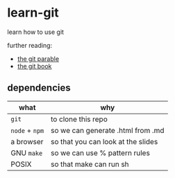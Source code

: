 # learn-git

learn how to use git

further reading:

- [the git parable][parable]
- [the git book][book]

[parable]: http://tom.preston-werner.com/2009/05/19/the-git-parable.html
[book]: https://git-scm.com/book/en/v2

## dependencies

| what           | why                                |
|----------------|------------------------------------|
| `git`          | to clone this repo                 |
| `node` + `npm` | so we can generate .html from .md  |
| a browser      | so that you can look at the slides |
| GNU `make`     | so we can use % pattern rules      |
| POSIX          | so that make can run sh            |
